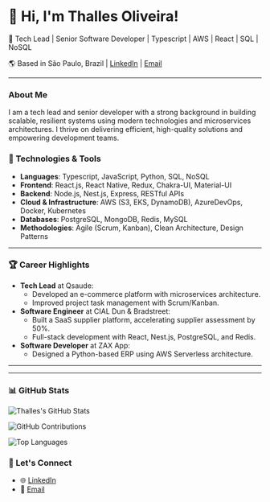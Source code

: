 # 👋 Hi, I'm Thalles Oliveira!
🚀 Tech Lead | Senior Software Developer | Typescript | AWS | React | SQL | NoSQL

🌎 Based in São Paulo, Brazil | [LinkedIn](https://www.linkedin.com/in/thallesdomician) | [Email](mailto:thalles.domician@gmail.com)

---

### About Me
I am a tech lead and senior developer with a strong background in building scalable, resilient systems using modern technologies and microservices architectures. I thrive on delivering efficient, high-quality solutions and empowering development teams.

### 🔧 Technologies & Tools
- **Languages**: Typescript, JavaScript, Python, SQL, NoSQL
- **Frontend**: React.js, React Native, Redux, Chakra-UI, Material-UI
- **Backend**: Node.js, Nest.js, Express, RESTful APIs
- **Cloud & Infrastructure**: AWS (S3, EKS, DynamoDB), AzureDevOps, Docker, Kubernetes
- **Databases**: PostgreSQL, MongoDB, Redis, MySQL
- **Methodologies**: Agile (Scrum, Kanban), Clean Architecture, Design Patterns

---

### 🏆 Career Highlights
- **Tech Lead** at Qsaude:
  - Developed an e-commerce platform with microservices architecture.
  - Improved project task management with Scrum/Kanban.
- **Software Engineer** at CIAL Dun & Bradstreet:
  - Built a SaaS supplier platform, accelerating supplier assessment by 50%.
  - Full-stack development with React, Nest.js, PostgreSQL, and Redis.
- **Software Developer** at ZAX App:
  - Designed a Python-based ERP using AWS Serverless architecture.

---



---

### 📊 GitHub Stats
![Thalles's GitHub Stats](https://github-readme-stats.vercel.app/api?username=thallesdomician&show_icons=true&theme=dark&count_private=true&include_all_commits=true)

![GitHub Contributions](https://github-readme-streak-stats.herokuapp.com/?user=thallesdomician&theme=dracula&hide_border=true&border_radius=4.6&short_numbers=true&exclude_days=Sun%2CSat)

![Top Languages](https://github-readme-stats.vercel.app/api/top-langs/?username=thallesdomician&theme=dark&count_private=true)


### 🔗 Let's Connect
- 🌐 [LinkedIn](https://www.linkedin.com/in/thallesdomician)
- 📧 [Email](mailto:thalles.domician@gmail.com)
